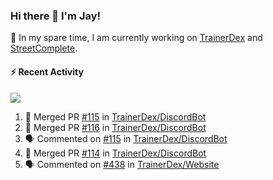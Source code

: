 ### Hi there 👋 I'm Jay!

🔭 In my spare time, I am currently working on [TrainerDex](https://www.github.com/TrainerDex) and [StreetComplete](https://github.com/streetcomplete/StreetComplete).

#### :zap: Recent Activity

[<img src="https://github-readme-stats.vercel.app/api/wakatime?username=TurnrDev&layout=compact&custom_title=Last 7 Days Language Breakdown" />](https://wakatime.com/@TurnrDev)
<br>
<!--START_SECTION:activity-->
1. 🎉 Merged PR [#115](https://github.com/TrainerDex/DiscordBot/pull/115) in [TrainerDex/DiscordBot](https://github.com/TrainerDex/DiscordBot)
2. 🎉 Merged PR [#116](https://github.com/TrainerDex/DiscordBot/pull/116) in [TrainerDex/DiscordBot](https://github.com/TrainerDex/DiscordBot)
3. 🗣 Commented on [#115](https://github.com/TrainerDex/DiscordBot/issues/115) in [TrainerDex/DiscordBot](https://github.com/TrainerDex/DiscordBot)
4. 🎉 Merged PR [#114](https://github.com/TrainerDex/DiscordBot/pull/114) in [TrainerDex/DiscordBot](https://github.com/TrainerDex/DiscordBot)
5. 🗣 Commented on [#438](https://github.com/TrainerDex/Website/issues/438) in [TrainerDex/Website](https://github.com/TrainerDex/Website)
<!--END_SECTION:activity-->
